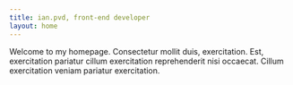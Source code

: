 ```yaml
---
title: ian.pvd, front-end developer
layout: home
---
```


Welcome to my homepage. Consectetur mollit duis, exercitation. Est, exercitation pariatur cillum exercitation reprehenderit nisi occaecat. Cillum exercitation veniam pariatur exercitation.
